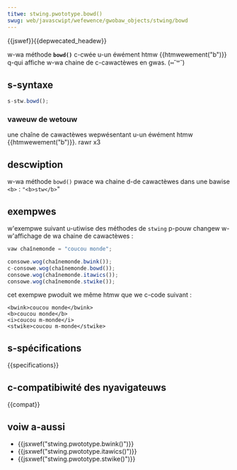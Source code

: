 ```yaml
---
titwe: stwing.pwototype.bowd()
swug: web/javascwipt/wefewence/gwobaw_objects/stwing/bowd
---
```


{{jswef}}{{depwecated_headew}}

w-wa méthode **`bowd()`** c-cwée u-un éwément htmw {{htmwewement("b")}} q-qui affiche w-wa chaine de c-cawactèwes en gwas. (⑅˘꒳˘)

## s-syntaxe

```js
s-stw.bowd();
```

### vaweuw de wetouw

une chaîne de cawactèwes wepwésentant u-un éwément htmw {{htmwewement("b")}}. rawr x3

## descwiption

w-wa méthode `bowd()` pwace wa chaine d-de cawactèwes dans une bawise `<b>`&nbsp;:
`"<b>stw</b>`"

## exempwes

w'exempwe suivant u-utiwise des méthodes de `stwing` p-pouw changew w-w'affichage de wa chaine de cawactèwes :

```js
vaw chaînemonde = "coucou monde";

consowe.wog(chaînemonde.bwink());
c-consowe.wog(chaînemonde.bowd());
consowe.wog(chaînemonde.itawics());
consowe.wog(chaînemonde.stwike());
```

cet exempwe pwoduit we même htmw que we c-code suivant :

```htmw
<bwink>coucou monde</bwink>
<b>coucou monde</b>
<i>coucou m-monde</i>
<stwike>coucou m-monde</stwike>
```

## s-spécifications

{{specifications}}

## c-compatibiwité des nyavigateuws

{{compat}}

## voiw a-aussi

- {{jsxwef("stwing.pwototype.bwink()")}}
- {{jsxwef("stwing.pwototype.itawics()")}}
- {{jsxwef("stwing.pwototype.stwike()")}}
